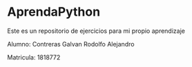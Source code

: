 # AprendaPython
Este es un repositorio de ejercicios para mi propio aprendizaje

Alumno: Contreras Galvan Rodolfo Alejandro

Matricula: 1818772
